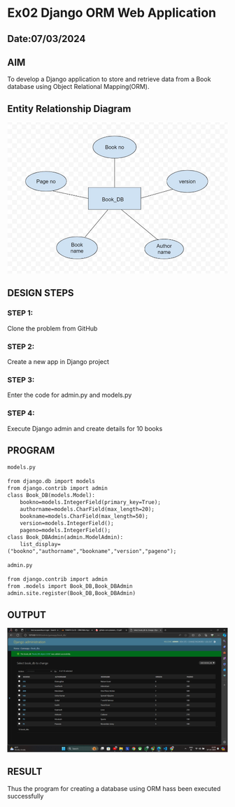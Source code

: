 # Ex02 Django ORM Web Application
## Date:07/03/2024 

## AIM
To develop a Django application to store and retrieve data from a Book database using Object Relational Mapping(ORM).

## Entity Relationship Diagram

![alt text](<Screenshot 2024-03-07 230100.png>)

## DESIGN STEPS

### STEP 1:
Clone the problem from GitHub

### STEP 2:
Create a new app in Django project

### STEP 3:
Enter the code for admin.py and models.py

### STEP 4:
Execute Django admin and create details for 10 books

## PROGRAM
```
models.py

from django.db import models
from django.contrib import admin
class Book_DB(models.Model):
    bookno=models.IntegerField(primary_key=True);
    authorname=models.CharField(max_length=20);
    bookname=models.CharField(max_length=50);
    version=models.IntegerField();
    pageno=models.IntegerField();
class Book_DBAdmin(admin.ModelAdmin):
    list_display=("bookno","authorname","bookname","version","pageno");

admin.py

from django.contrib import admin
from .models import Book_DB,Book_DBAdmin
admin.site.register(Book_DB,Book_DBAdmin)

```
## OUTPUT
![alt text](<Screenshot 2024-03-07 222950.png>)

## RESULT
Thus the program for creating a database using ORM hass been executed successfully
